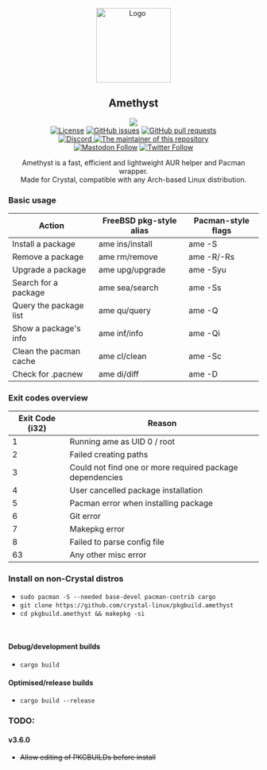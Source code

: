 <p align="center">
  <a href="https://github.com/crystal-linux/amethyst/">
    <img src="./logo.svg" alt="Logo" width="150" height="150">
  </a>
</p>

<h2 align="center">Amethyst</h2>

<p align="center">
    <a href="https://github.com/crystal-linux/amethyst"><img src="https://github.com/crystal-linux/amethyst/actions/workflows/test.yml/badge.svg"></a><br>
    <a href="https://github.com/crystal-linux/.github/blob/main/LICENSE"><img src="https://img.shields.io/badge/License-GPL--3.0-blue.svg" alt="License"></a>
    <a href="https://github.com/crystal-linux/amethyst/issues"><img alt="GitHub issues" src="https://img.shields.io/github/issues-raw/crystal-linux/amethyst"></a>
    <a href="https://github.com/crystal-linux/amethyst/pulls"><img alt="GitHub pull requests" src="https://img.shields.io/github/issues-pr-raw/crystal-linux/amethyst"></a><br>
    <a href="https://discord.gg/hYJgu8K5aA"><img alt="Discord" src="https://img.shields.io/discord/825473796227858482?color=blue&label=Discord&logo=Discord&logoColor=white"> </a>
    <a href="https://github.com/not-my-segfault"><img src="https://img.shields.io/badge/Maintainer-@not%2D-my%2D-segfault-brightgreen" alt="The maintainer of this repository" href="https://github.com/not-my-segfault"></a><br>
    <a href="https://fosstodon.org/@crystal_linux"><img alt="Mastodon Follow" src="https://img.shields.io/mastodon/follow/108618426259408142?domain=https%3A%2F%2Ffosstodon.org"></a>
    <a href="https://twitter.com/crystal_linux"><img alt="Twitter Follow" src="https://img.shields.io/twitter/follow/crystal_linux"></a>
</p>

<p align="center"> 
Amethyst is a fast, efficient and lightweight AUR helper and Pacman wrapper.<br> 
Made for Crystal, compatible with any Arch-based Linux distribution.
</p>

### Basic usage

| Action                 | FreeBSD pkg-style alias | Pacman-style flags |
|------------------------|-------------------------|--------------------|
| Install a package      | ame ins/install         | ame -S             |
| Remove a package       | ame rm/remove           | ame -R/-Rs         |
| Upgrade a package      | ame upg/upgrade         | ame -Syu           |
| Search for a package   | ame sea/search          | ame -Ss            |
| Query the package list | ame qu/query            | ame -Q             |    
| Show a package's info  | ame inf/info            | ame -Qi            |
| Clean the pacman cache | ame cl/clean            | ame -Sc            |
| Check for .pacnew      | ame di/diff             | ame -D             |

### Exit codes overview

| Exit Code (i32) | Reason                                                   |
|-----------------|----------------------------------------------------------|
| 1               | Running ame as UID 0 / root                              |
| 2               | Failed creating paths                                    |
| 3               | Could not find one or more required package dependencies |
| 4               | User cancelled package installation                      |
| 5               | Pacman error when installing package                     |
| 6               | Git error                                                |
| 7               | Makepkg error                                            |
| 8               | Failed to parse config file                              |
| 63              | Any other misc error                                     |

### Install on non-Crystal distros
- `sudo pacman -S --needed base-devel pacman-contrib cargo`
- `git clone https://github.com/crystal-linux/pkgbuild.amethyst`
- `cd pkgbuild.amethyst && makepkg -si`

<br>

#### Debug/development builds

- `cargo build`

#### Optimised/release builds

- `cargo build --release`

### TODO:

#### v3.6.0
- ~~Allow editing of PKGBUILDs before install~~

<!--

echo "AME_UWU=true" >> ~/.zshrc
echo "AME_UWU=true" >> ~/.bashrc
set -Ux AME_UWU true

:)

-->
